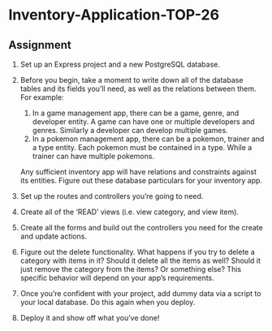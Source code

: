 # Inventory-Application-TOP-26

## Assignment

1. Set up an Express project and a new PostgreSQL database.
2. Before you begin, take a moment to write down all of the database tables and its fields you’ll need, as well as the relations between them. For example:
   1. In a game management app, there can be a game, genre, and developer entity. A game can have one or multiple developers and genres. Similarly a developer can develop multiple games.
   2. In a pokemon management app, there can be a pokemon, trainer and a type entity. Each pokemon must be contained in a type. While a trainer can have multiple pokemons.
      
   Any sufficient inventory app will have relations and constraints against its entities. Figure out these database particulars for your inventory app.
3. Set up the routes and controllers you’re going to need.
4. Create all of the ‘READ’ views (i.e. view category, and view item).
5. Create all the forms and build out the controllers you need for the create and update actions.
6. Figure out the delete functionality. What happens if you try to delete a category with items in it? Should it delete all the items as well? Should it just remove the category from the items? Or something else? This specific behavior will depend on your app’s requirements.
7. Once you’re confident with your project, add dummy data via a script to your local database. Do this again when you deploy.
8. Deploy it and show off what you’ve done!

